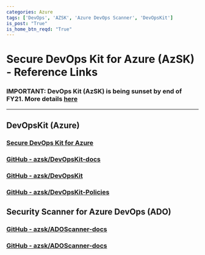 ```yaml
---
categories: Azure
tags: ['DevOps', 'AZSK', 'Azure DevOps Scanner', 'DevOpsKit']
is_post: "True"
is_home_btn_reqd: "True"
---
```


# Secure DevOps Kit for Azure (AzSK) - Reference Links

### IMPORTANT: DevOps Kit (AzSK) is being sunset by end of FY21. More details [here](https://azsk.azurewebsites.net/ReleaseNotes/AzSKSunsetNotice.html)
----------------------------------------------
## DevOpsKit (Azure)

### [Secure DevOps Kit for Azure](https://azsk.azurewebsites.net/index.html)

### [GitHub - azsk/DevOpsKit-docs](https://github.com/azsk/DevOpsKit-docs)

### [GitHub - azsk/DevOpsKit](https://github.com/azsk/DevOpsKit)

### [GitHub - azsk/DevOpsKit-Policies](https://github.com/azsk/DevOpsKit-Policies)

## Security Scanner for Azure DevOps (ADO)

### [GitHub - azsk/ADOScanner-docs](https://github.com/azsk/ADOScanner-docs)

### [GitHub - azsk/ADOScanner-docs](https://github.com/azsk/ADOScanner-docs)